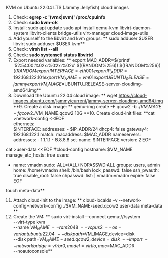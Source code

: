 KVM on Ubuntu 22.04 LTS (Jammy Jellyfish) cloud images
1. Check: **egrep -c '(vmx|svm)' /proc/cpuinfo**
2. Check: **sudo kvm-ok**
3. Install:
  sudo apt update
  sudo apt install qemu-kvm libvirt-daemon-system libvirt-clients bridge-utils virt-manager cloud-image-utils 
4. Add yourself to the libvirt and kvm groups:
**  sudo adduser $USER libvirt
  sudo adduser $USER kvm**
5. Check: **virsh list --all**
6. Check: **sudo systemctl status libvirtd**
7. Export needed variables:
**  export MAC_ADDR=$(printf '52:54:00:%02x:%02x:%02x' $((RANDOM%256)) $((RANDOM%256)) $((RANDOM%256)))
  export INTERFACE=eth001
  export IP_ADDR=192.168.122.101
  export VM_NAME=vm01
  export UBUNTU_RELEASE=jammy  
  export VM_IMAGE=$UBUNTU_RELEASE-server-cloudimg-amd64.img\**
8. Download the Ubuntu 22.04 cloud image:
**  wget https://cloud-images.ubuntu.com/jammy/current/jammy-server-cloudimg-amd64.img
**9. Create a disk image:
**  qemu-img create -F qcow2 -b ./$VM_IMAGE -f qcow2 ./$VM_NAME.qcow2 10G
**10. Create cloud-init files:
**cat >network-config <<EOF                                                             
ethernets:    
    $INTERFACE:
        addresses:
        - $IP_ADDR/24
        dhcp4: false
        gateway4: 192.168.122.1
        match:
            macaddress: $MAC_ADDR
        nameservers:
            addresses:
            - 1.1.1.1
            - 8.8.8.8
        set-name: $INTERFACE
version: 2
EOF

cat >user-data <<EOF
#cloud-config
hostname: $VM_NAME
manage_etc_hosts: true
users:
  - name: vmadm
    sudo: ALL=(ALL) NOPASSWD:ALL
    groups: users, admin
    home: /home/vmadm
    shell: /bin/bash
    lock_passwd: false
ssh_pwauth: true
disable_root: false
chpasswd:
  list: |
    vmadm:vmadm
  expire: false
EOF

touch meta-data**

11. Attach cloud-init to the image:
**  cloud-localds -v --network-config=network-config ./$VM_NAME-seed.qcow2 user-data meta-data
**
13. Create the VM:
 ** sudo virt-install --connect qemu:///system \
  --virt-type kvm \
  --name $VM_NAME \
  --ram 2048 \
  --vcpus 2 \
  --os-variant ubuntu22.04 \
  --disk path=$VM_IMAGE,device=disk \
  --disk path=$VM_NAME-seed.qcow2,device=disk \
  --import \
  --network bridge=virbr0,model=virtio,mac=$MAC_ADDR \
  --noautoconsole**
